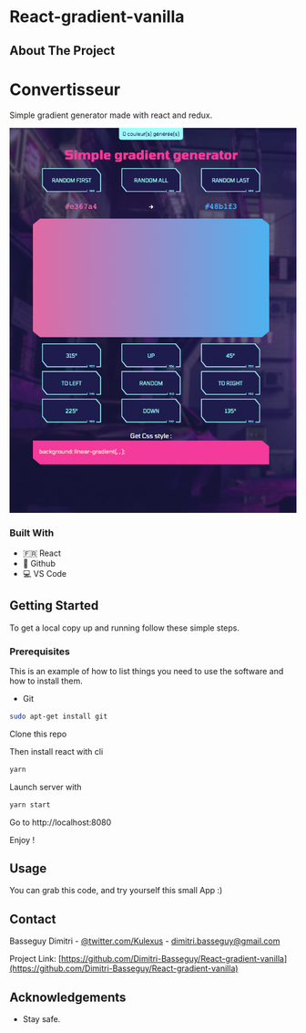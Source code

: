 # React-gradient-vanilla
 
## About The Project 
# Convertisseur

Simple gradient generator made with react and redux.

![](screenshot-gradient.png)

### Built With

* :fr: React
* 🐙 Github
* 💻 VS Code

<!-- GETTING STARTED -->
## Getting Started

To get a local copy up and running follow these simple steps.

### Prerequisites

This is an example of how to list things you need to use the software and how to install them.
* Git
```sh
sudo apt-get install git
```

Clone this repo 

Then install react with cli
```sh
yarn
```
Launch server with
```sh
yarn start
```
Go to http://localhost:8080

Enjoy !

<!-- USAGE EXAMPLES -->
## Usage

You can grab this code, and try yourself this small App :)


<!-- CONTACT -->
## Contact

Basseguy Dimitri - [@twitter.com/Kulexus](https://twitter.com/Kulexus) - dimitri.basseguy@gmail.com

Project Link: [https://github.com/Dimitri-Basseguy/React-gradient-vanilla](https://github.com/Dimitri-Basseguy/React-gradient-vanilla)



<!-- ACKNOWLEDGEMENTS -->
## Acknowledgements

* Stay safe.